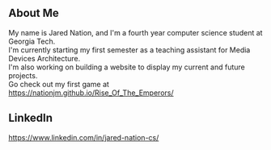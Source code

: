 ## About Me
My name is Jared Nation, and I'm a fourth year computer science student at Georgia Tech. <br>
I'm currently starting my first semester as a teaching assistant for Media Devices Architecture. <br>
I'm also working on building a website to display my current and future projects. <br>
Go check out my first game at https://nationjm.github.io/Rise_Of_The_Emperors/

## LinkedIn
https://www.linkedin.com/in/jared-nation-cs/
